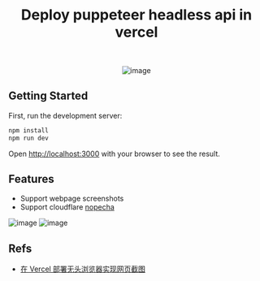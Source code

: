 <div align="center">

<h1>Deploy puppeteer headless api in vercel</h1>
<br/>

![image](https://github.com/hehehai/h-blog/assets/12692552/712824de-8b97-44f3-a402-bd213def7c63)

</div>

## Getting Started

First, run the development server:

```bash
npm install
npm run dev
```

Open [http://localhost:3000](http://localhost:3000) with your browser to see the result.

## Features

- Support webpage screenshots
- Support cloudflare [nopecha](https://nopecha.com/demo)

![image](https://github.com/hehehai/h-blog/assets/12692552/bd4cc26c-2bd4-476f-a7ab-d2b5e3d0ae74)
![image](https://github.com/hehehai/h-blog/assets/12692552/02a65b4a-2f9b-421a-ba26-0f790b0951be)

## Refs

- [在 Vercel 部署无头浏览器实现网页截图](https://www.hehehai.cn/posts/vercel-deploy-headless)
